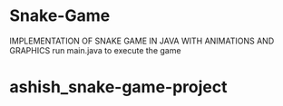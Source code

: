 # Snake-Game
IMPLEMENTATION OF SNAKE GAME IN JAVA WITH ANIMATIONS AND GRAPHICS 
run main.java to execute the game
# ashish_snake-game-project
